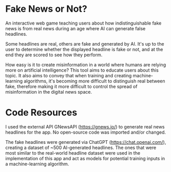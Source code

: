 # Fake News or Not?
 An interactive web game teaching users about how indistinguishable fake news is from real news during an age where AI can generate false headlines.
 
Some headlines are real, others are fake and generated by AI. It's up to the user to determine whether the displayed headline is fake or not, and at the end they are scored to see how they perform.

How easy is it to create misinformation in a world where humans are relying more on artificial intelligence? This tool aims to educate users about this topic. It also aims to convey that when training and creating machine-learning algorithms, it's becoming more difficult to distinguish real between fake, therefore making it more difficult to control the spread of misinformation in the digital news space.

# Code Resources
I used the external API GNewsAPI (https://gnews.io/) to generate real news headlines for the app. No open-source code was imported and/or changed.

The fake headlines were generated via ChatGPT (https://chat.openai.com/), creating a dataset of ~500 AI-generated headlines. The ones that were most similar to the real-world headline dataset were used in the implementation of this app and act as models for potential training inputs in a machine-learning algorithm.
